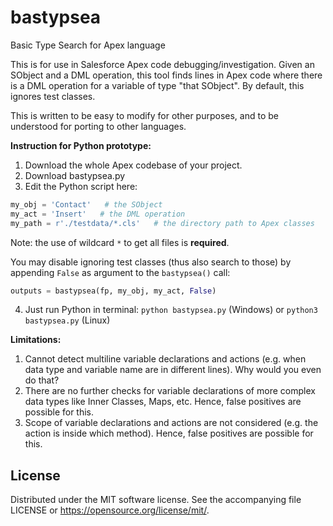 # bastypsea
Basic Type Search for Apex language

This is for use in Salesforce Apex code debugging/investigation.
Given an SObject and a DML operation, this tool finds lines in Apex code
where there is a DML operation for a variable of type "that SObject".
By default, this ignores test classes.

This is written to be easy to modify for other purposes, and to be
understood for porting to other languages.

**Instruction for Python prototype:**
1) Download the whole Apex codebase of your project.
2) Download bastypsea.py
3) Edit the Python script here:
```Python
my_obj = 'Contact'   # the SObject
my_act = 'Insert'   # the DML operation
my_path = r'./testdata/*.cls'   # the directory path to Apex classes
```
Note: the use of wildcard `*` to get all files is **required**.

You may disable ignoring test classes (thus also search to those)
by appending `False` as argument to the `bastypsea()` call:
```Python
outputs = bastypsea(fp, my_obj, my_act, False)
```
4) Just run Python in terminal: `python bastypsea.py` (Windows)
or `python3 bastypsea.py` (Linux)

**Limitations:**
1) Cannot detect multiline variable declarations and actions
   (e.g. when data type and variable name are in different lines).
   Why would you even do that?
2) There are no further checks for variable declarations of more
   complex data types like Inner Classes, Maps, etc.
   Hence, false positives are possible for this.
3) Scope of variable declarations and actions are not considered
   (e.g. the action is inside which method).
   Hence, false positives are possible for this.

## License
Distributed under the MIT software license. See the accompanying
file LICENSE or https://opensource.org/license/mit/.

